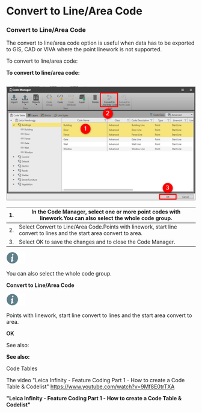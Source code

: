# Convert to Line/Area Code

### Convert to Line/Area Code

The convert to line/area code option is useful when data has to be exported to GIS, CAD or VIVA where the point linework is not supported.

To convert to line/area code:

**To convert to line/area code:**

|  |  |
| --- | --- |

![Image](graphics/00810832.jpg)

| 1. | In the Code Manager, select one or more point codes with linework.You can also select the whole code group. |
| --- | --- |
| 2. | Select Convert to Line/Area Code.Points with linework, start line convert to lines and the start area convert to area. |
| 3. | Select OK to save the changes and to close the Code Manager. |

![Image](./data/icons/note.gif)

You can also select the whole code group.

**Convert to Line/Area Code**

![Image](./data/icons/note.gif)

Points with linework, start line convert to lines and the start area convert to area.

**OK**

See also:

**See also:**

Code Tables

The video "Leica Infinity - Feature Coding Part 1 - How to create a Code Table & Codelist" https://www.youtube.com/watch?v=9Mf8E0trTXA

**"Leica Infinity - Feature Coding Part 1 - How to create a Code Table & Codelist"**

